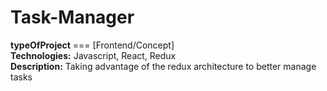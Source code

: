 # Task-Manager
**typeOfProject**  === [Frontend/Concept] <br />
**Technologies:**  Javascript, React, Redux <br />
**Description:**  Taking advantage of the redux architecture to better manage tasks <br />
